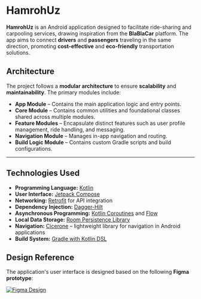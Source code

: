 # HamrohUz

**HamrohUz** is an Android application designed to facilitate ride-sharing and carpooling services, drawing inspiration from the **BlaBlaCar** platform. The app aims to connect **drivers** and **passengers** traveling in the same direction, promoting **cost-effective** and **eco-friendly** transportation solutions.

## Architecture

The project follows a **modular architecture** to ensure **scalability** and **maintainability**. The primary modules include:

- **App Module** – Contains the main application logic and entry points.
- **Core Module** – Contains common utilities and foundational classes shared across multiple modules.
- **Feature Modules** – Encapsulate distinct features such as user profile management, ride handling, and messaging.
- **Navigation Module** – Manages in-app navigation and routing.
- **Build Logic Module** – Contains custom Gradle scripts and build configurations.

---

## Technologies Used

- **Programming Language:** [Kotlin](https://kotlinlang.org/)
- **User Interface:** [Jetpack Compose](https://developer.android.com/jetpack/compose)
- **Networking:** [Retrofit](https://square.github.io/retrofit/) for API integration
- **Dependency Injection:** [Dagger-Hilt](https://dagger.dev/hilt/)
- **Asynchronous Programming:** [Kotlin Coroutines](https://kotlinlang.org/docs/coroutines-overview.html) and [Flow](https://kotlin.github.io/kotlinx.coroutines/kotlinx-coroutines-core/kotlinx.coroutines.flow/-flow/)
- **Local Data Storage:** [Room Persistence Library](https://developer.android.com/jetpack/androidx/releases/room)
- **Navigation:** [Cicerone](https://github.com/terrakok/Cicerone) – lightweight library for navigation in Android applications
- **Build System:** [Gradle with Kotlin DSL](https://developer.android.com/build)

## Design Reference

The application's user interface is designed based on the following **Figma prototype**:

[![Figma Design](https://user-images.githubusercontent.com/66072196/166246753-662d7a8c-cab7-4ff8-84d1-4c4dd525da53.svg)](https://www.figma.com/design/oo82257TrZuLTGxSukFhYF/BlaBlaCar-UZ-%2F-Hamroh-UZ-%2F-UI?node-id=3-3045&p=f&t=qFZYKMGoH4viJbwm-0)
